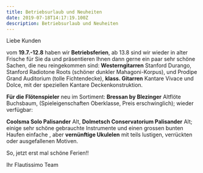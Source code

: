 ```yaml
---
title: Betriebsurlaub und Neuheiten
date: 2019-07-18T14:17:19.100Z
description: Betriebsurlaub und Neuheiten
---
```

Liebe Kunden

vom **19.7.-12.8** haben wir **Betriebsferien**, ab 13.8 sind wir wieder in alter Frische für Sie da und präsentieren Ihnen dann gerne ein paar sehr schöne Sachen, die neu reingekommen sind: **Westerngitarren** Stanford Durango, Stanford Radiotone Roots (schöner dunkler Mahagoni-Korpus), und Prodipe Grand Auditorium (tolle Fichtendecke), **klass. Gitarren** Kantare Vivace und Dolce, mit der speziellen Kantare Deckenkonstruktion.

**Für die Flötenspieler** neu im Sortiment: **Bressan by Blezinger** Altflöte Buchsbaum, (Spieleigenschaften Oberklasse, Preis erschwinglich); wieder verfügbar:

**Coolsma Solo Palisander** Alt, **Dolmetsch Conservatorium Palisander** Alt; einige sehr schöne gebrauchte Instrumente und einen grossen bunten Haufen einfache , aber **vernünftige Ukulelen** mit teils lustigen, verrückten oder ausgefallenen Motiven.

So, jetzt erst mal schöne Ferien!!

Ihr Flautissimo Team
